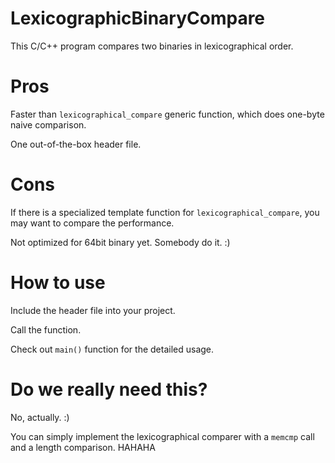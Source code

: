 # LexicographicBinaryCompare
This C/C++ program compares two binaries in lexicographical order.

# Pros

Faster than `lexicographical_compare` generic function, which does one-byte naive comparison.

One out-of-the-box header file.

# Cons

If there is a specialized template function for `lexicographical_compare`, you may want to compare the performance.

Not optimized for 64bit binary yet. Somebody do it. :)

# How to use

Include the header file into your project.

Call the function.

Check out `main()` function for the detailed usage.

# Do we really need this?

No, actually. :)

You can simply implement the lexicographical comparer with a `memcmp` call and a length comparison. HAHAHA
